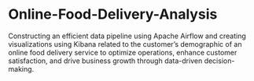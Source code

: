 # Online-Food-Delivery-Analysis
Constructing an efficient data pipeline using Apache Airflow and creating visualizations using Kibana related to the customer’s demographic of an online food delivery service to optimize operations, enhance customer satisfaction, and drive business growth through data-driven decision-making.
